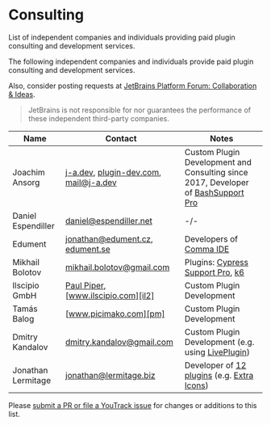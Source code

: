<!-- Copyright 2000-2024 JetBrains s.r.o. and contributors. Use of this source code is governed by the Apache 2.0 license. -->

# Consulting

<link-summary>List of independent companies and individuals providing paid plugin consulting and development services.</link-summary>

The following independent companies and individuals provide paid plugin consulting and development services.

Also, consider posting requests at [JetBrains Platform Forum: Collaboration & Ideas](https://platform.jetbrains.com/c/collaboration-ideas/14).

> JetBrains is not responsible for nor guarantees the performance of these independent third-party companies.

| Name               | Contact                                                    | Notes                                                                        |
|--------------------|------------------------------------------------------------|------------------------------------------------------------------------------|
| Joachim Ansorg     | [j-a.dev][ja], [plugin-dev.com][ja2], [mail@j-a.dev][ja3] | Custom Plugin Development and Consulting since 2017, Developer of [BashSupport Pro][ja4]|
| Daniel Espendiller | [daniel@espendiller.net][de]                               | -/-                                                                          |
| Edument            | [jonathan@edument.cz][ed], [edument.se][ed2]               | Developers of [Comma IDE][ed3]                                               |
| Mikhail Bolotov    | [mikhail.bolotov@gmail.com][mb]                            | Plugins: [Cypress Support Pro][cspro], [k6]                                  |
| Ilscipio GmbH      | [Paul Piper][il], [www.ilscipio.com][il2]                  | Custom Plugin Development                                                    |
| Tamás Balog        | [www.picimako.com][pm]                                     | Custom Plugin Development                                                    |
| Dmitry Kandalov    | [dmitry.kandalov@gmail.com][dk]                            | Custom Plugin Development (e.g. using [LivePlugin][lp])                      |
| Jonathan Lermitage | [jonathan@lermitage.biz][jle1]                             | Developer of [12 plugins][jle2] (e.g. [Extra Icons][jle3])                   |

[ja]: https://www.j-a.dev
[ja2]: https://www.plugin-dev.com
[ja3]: mailto:mail@j-a.dev
[ja4]: https://www.bashsupport.com
[de]: mailto:daniel@espendiller.net
[ed]: mailto:jonathan@edument.cz
[ed2]: https://www.edument.se/en/page/intellij-platform-development
[ed3]: https://commaide.com
[cspro]: https://plugins.jetbrains.com/plugin/13987-cypress-support-pro
[k6]: https://plugins.jetbrains.com/plugin/16141-k6
[mb]: https://plugins.jetbrains.com/organization/mbolotov
[il]: mailto:info@ilscipio.com
[il2]: https://www.ilscipio.com
[pm]: https://www.picimako.com
[bn]: mailto:beansoft@126.com
[dk]: mailto:dmitry.kandalov@gmail.com
[lp]: https://plugins.jetbrains.com/plugin/7282-liveplugin
[bn2]: https://plugins.jetbrains.com/organizations/BeanSoft
[rnc]: https://plugins.jetbrains.com/plugin/9564-react-native-console
[jle1]: mailto:jonathan@lermitage.biz
[jle2]: https://plugins.jetbrains.com/author/ed9cc7eb-74f5-46c1-b0df-67162fe1a1c5
[jle3]: https://plugins.jetbrains.com/plugin/11058-extra-icons/

Please [submit a PR or file a YouTrack issue](getting_help.topic) for changes or additions to this list.
